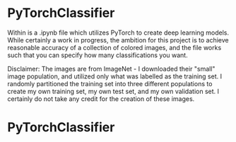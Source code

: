 # PyTorchClassifier

Within is a .ipynb file which utilizes PyTorch to create deep learning models. While certainly a work in progress, the ambition for this project is to achieve reasonable accuracy of a collection of colored images, and the file works such that you can specify how many classifications you want.

Disclaimer: The images are from ImageNet - I downloaded their "small" image population, and utilized only what was labelled as the training set. I randomly partitioned the training set into three different populations to create my own training set, my own test set, and my own validation set. I certainly do not take any credit for the creation of these images.
# PyTorchClassifier
